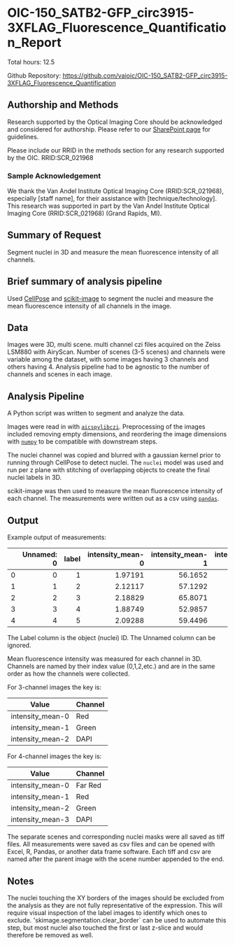 # OIC-150_SATB2-GFP_circ3915-3XFLAG_Fluorescence_Quantification_Report

Total hours: 12.5

Github Repository: <https://github.com/vaioic/OIC-150_SATB2-GFP_circ3915-3XFLAG_Fluorescence_Quantification>

## Authorship and Methods

Research supported by the Optical Imaging Core should be acknowledged and considered for authorship. Please refer to our [SharePoint page](https://vanandelinstitute.sharepoint.com/sites/optical/SitePages/Acknowledgements-and-Authorship.aspx) for guidelines.

Please include our RRID in the methods section for any research supported by the OIC. RRID:SCR_021968

### Sample Acknowledgement

We thank the Van Andel Institute Optical Imaging Core (RRID:SCR_021968), especially [staff name], for their assistance with [technique/technology]. This research was supported in part by the Van Andel Institute Optical Imaging Core (RRID:SCR_021968) (Grand Rapids, MI).

## Summary of Request

Segment nuclei in 3D and measure the mean fluorescence intensity of all channels.

## Brief summary of analysis pipeline

Used [CellPose](https://github.com/MouseLand/cellpose/tree/v3.1.1.2) and [scikit-image](https://scikit-image.org/) to segment the nuclei and measure the mean fluorescence intensity of all channels in the image.

## Data

Images were 3D, multi scene. multi channel czi files acquired on the Zeiss LSM880 with AiryScan. Number of scenes (3-5 scenes) and channels were variable among the dataset, with some images having 3 channels and others having 4. Analysis pipeline had to be agnostic to the number of channels and scenes in each image.

## Analysis Pipeline

A Python script was written to segment and analyze the data.

Images were read in with [`aicspylibczi`](https://github.com/AllenCellModeling/aicspylibczi). Preprocessing of the images included removing empty dimensions, and reordering the image dimensions with [`numpy`](https://numpy.org/doc/stable/index.html) to be compatible with downstream steps.

The nuclei channel was copied and blurred with a gaussian kernel prior to running through CellPose to detect nuclei. The `nuclei` model was used and run per z plane with stitching of overlapping objects to create the final nuclei labels in 3D.

scikit-image was then used to measure the mean fluorescence intensity of each channel. The measurements were written out as a csv using [`pandas`](https://pandas.pydata.org/docs/index.html).

## Output

Example output of measurements:

|    |   Unnamed: 0 |   label |   intensity_mean-0 |   intensity_mean-1 |   intensity_mean-2 |   intensity_mean-3 |
|---:|-------------:|--------:|-------------------:|-------------------:|-------------------:|-------------------:|
|  0 |            0 |       1 |            1.97191 |            56.1652 |            113.268 |            3136.62 |
|  1 |            1 |       2 |            2.12117 |            57.1292 |            120.857 |            4402.19 |
|  2 |            2 |       3 |            2.18829 |            65.8071 |            134.491 |            4176.6  |
|  3 |            3 |       4 |            1.88749 |            52.9857 |            115.121 |            4059.73 |
|  4 |            4 |       5 |            2.09288 |            59.4496 |            125.634 |            3239.66 |

The Label column is the object (nuclei) ID. The Unnamed column can be ignored.

Mean fluorescence intensity was measured for each channel in 3D. Channels are named by their index value (0,1,2,etc.) and are in the same order as how the channels were collected.

For 3-channel images the key is:

|Value | Channel|
|------|--------|
|intensity_mean-0 | Red |
|intensity_mean-1 | Green |
|intensity_mean-2 | DAPI |

For 4-channel images the key is:

|Value | Channel|
|------|--------|
|intensity_mean-0 | Far Red |
|intensity_mean-1 | Red |
|intensity_mean-2 | Green |
|intensity_mean-3 | DAPI |

The separate scenes and corresponding nuclei masks were all saved as tiff files. All measurements were saved as csv files and can be opened with Excel, R, Pandas, or another data frame software. Each tiff and csv are named after the parent image with the scene number appended to the end.

## Notes

The nuclei touching the XY borders of the images should be excluded from the analysis as they are not fully representative of the expression. This will require visual inspection of the label images to identify which ones to exclude. 'skimage.segmentation.clear_border` can be used to automate this step, but most nuclei also touched the first or last z-slice and would therefore be removed as well.
